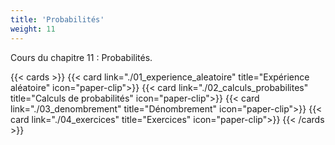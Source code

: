 ```yaml
---
title: 'Probabilités'
weight: 11
---
```

Cours du chapitre 11 : Probabilités.

{{< cards >}}
  {{< card link="./01_experience_aleatoire" title="Expérience aléatoire" icon="paper-clip">}}
  {{< card link="./02_calculs_probabilites" title="Calculs de probabilités" icon="paper-clip">}}
  {{< card link="./03_denombrement" title="Dénombrement" icon="paper-clip">}}
  {{< card link="./04_exercices" title="Exercices" icon="paper-clip">}}
{{< /cards >}}
